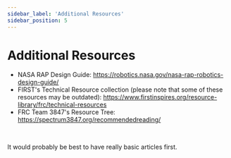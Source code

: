 ```yaml
---
sidebar_label: 'Additional Resources'
sidebar_position: 5
---
```


# Additional Resources

- NASA RAP Design Guide: https://robotics.nasa.gov/nasa-rap-robotics-design-guide/
- FIRST's Technical Resource collection (please note that some of these resources may be outdated): https://www.firstinspires.org/resource-library/frc/technical-resources
- FRC Team 3847's Resource Tree: https://spectrum3847.org/recommendedreading/

<br/>

It would probably be best to have really basic articles first.